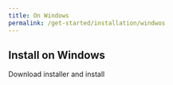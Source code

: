 ```yaml
---
title: On Windows
permalink: /get-started/installation/windwos
---
```


## Install on Windows

Download installer and install
